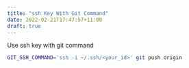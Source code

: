 ```yaml
---
title: "ssh Key With Git Command"
date: 2022-02-21T17:47:57+11:00
draft: true
---
```


Use ssh key with git command

```bash
GIT_SSH_COMMAND='ssh -i ~/.ssh/<your_id>' git push origin
```
